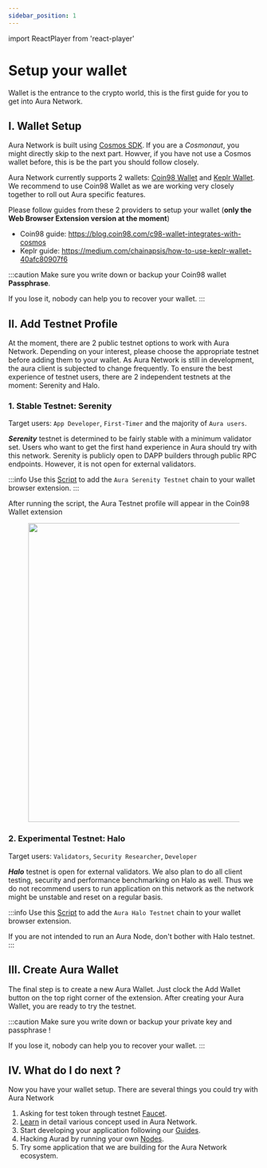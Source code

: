 ```yaml
---
sidebar_position: 1
---
```

import ReactPlayer from 'react-player'

# Setup your wallet
Wallet is the entrance to the crypto world, this is the first guide for you to get into Aura Network. 

## I. Wallet Setup
Aura Network is built using [Cosmos SDK](https://v1.cosmos.network/sdk). If you are a *Cosmonaut*, you might directly skip to the next part.
Howver, if you have not use a Cosmos wallet before, this is be the part you should follow closely.

Aura Network currently supports 2 wallets: [Coin98 Wallet](https://wallet.coin98.com/) and [Keplr Wallet](https://www.keplr.app/). We recommend to use Coin98 Wallet as we are working very closely together to roll out Aura specific features.

Please follow guides from these 2 providers to setup your wallet (**only the Web Browser Extension version at the moment**)
- Coin98 guide: https://blog.coin98.com/c98-wallet-integrates-with-cosmos
- Keplr guide: https://medium.com/chainapsis/how-to-use-keplr-wallet-40afc80907f6

:::caution
Make sure you write down or backup your Coin98 wallet **Passphrase**. 

If you lose it, nobody can help you to recover your wallet.
:::

<div className='player-wrapper'>
    <ReactPlayer 
        playing 
        controls 
        url='/video/Introduction_Wallet.mp4' 
        className='react-player'
        width='100%'
        height='100%'
    />
</div>

## II. Add Testnet Profile

At the moment, there are 2 public testnet options to work with Aura Network. Depending on your interest, please choose the appropriate testnet before adding them to your wallet. As Aura Network is still in development, the aura client is subjected to change frequently. To ensure the best experience of testnet users, there are 2 independent testnets at the moment: Serenity and Halo.

### 1. Stable Testnet: Serenity

Target users: `App Developer`, `First-Timer` and the majority of `Aura users`.

***Serenity*** testnet is determined to be fairly stable with a minimum validator set. Users who want to get the first hand experience in Aura should try with this network. Serenity is publicly open to DAPP builders through public RPC endpoints. However, it is not open for external validators.

:::info
Use this [Script](https://jsfiddle.net/eledra/kc6yhLpz/) to add the `Aura Serenity Testnet` chain to your wallet browser extension.
:::

After running the script, the Aura Testnet profile will appear in the Coin98 Wallet extension

<figure>
  <img src="/img/tutorial/profile.png" width="600px"/>
</figure>


### 2. Experimental Testnet: Halo

Target users: `Validators`, `Security Researcher`, `Developer`

***Halo*** testnet is open for external validators. We also plan to do all client testing, security and performance benchmarking on Halo as well. Thus we do not recommend users to run application on this network as the network might be unstable and reset on a regular basis.

:::info
Use this [Script](https://jsfiddle.net/eledra/g34qhdn6/) to add the `Aura Halo Testnet` chain to your wallet browser extension.

If you are not intended to run an Aura Node, don't bother with Halo testnet.
:::

## III. Create Aura Wallet
The final step is to create a new Aura Wallet. Just clock the Add Wallet button on the top right corner of the extension. After creating your Aura Wallet, you are ready to try the testnet.

:::caution
Make sure you write down or backup your private key and passphrase !

If you lose it, nobody can help you to recover your wallet.
:::

<div className='player-wrapper'>
    <ReactPlayer 
        playing 
        controls 
        url='/video/Add_Wallet.mp4' 
        className='react-player'
        width='100%'
        height='100%'
    />
</div>

## IV. What do I do next ?

Now you have your wallet setup. There are several things you could try with Aura Network

1. Asking for test token through testnet [Faucet](./faucet.md).
2. [Learn](../protocol/) in detail various concept used in Aura Network.
3. Start developing your application following our [Guides](../../developer/contract/smartcontract.md).
4. Hacking Aurad by running your own [Nodes](../../validator/running-a-fullnode.md).
5. Try some application that we are building for the Aura Network ecosystem.
